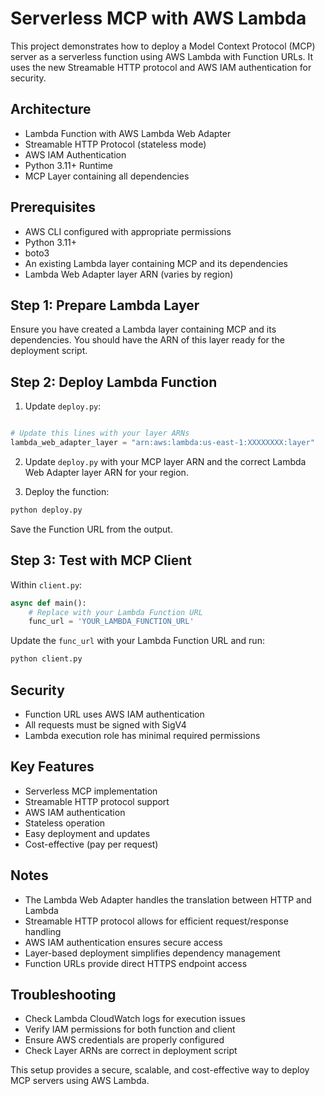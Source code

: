 # Serverless MCP with AWS Lambda

This project demonstrates how to deploy a Model Context Protocol (MCP) server as a serverless function using AWS Lambda with Function URLs. It uses the new Streamable HTTP protocol and AWS IAM authentication for security.

## Architecture
- Lambda Function with AWS Lambda Web Adapter
- Streamable HTTP Protocol (stateless mode)
- AWS IAM Authentication
- Python 3.11+ Runtime
- MCP Layer containing all dependencies

## Prerequisites
- AWS CLI configured with appropriate permissions
- Python 3.11+
- boto3
- An existing Lambda layer containing MCP and its dependencies
- Lambda Web Adapter layer ARN (varies by region)

## Step 1: Prepare Lambda Layer

Ensure you have created a Lambda layer containing MCP and its dependencies. You should have the ARN of this layer ready for the deployment script.

## Step 2: Deploy Lambda Function

1. Update `deploy.py`:
```python

# Update this lines with your layer ARNs
lambda_web_adapter_layer = "arn:aws:lambda:us-east-1:XXXXXXXX:layer"
```

2. Update `deploy.py` with your MCP layer ARN and the correct Lambda Web Adapter layer ARN for your region.

3. Deploy the function:
```bash
python deploy.py
```

Save the Function URL from the output.

## Step 3: Test with MCP Client

Within `client.py`:
```python
async def main():
    # Replace with your Lambda Function URL
    func_url = 'YOUR_LAMBDA_FUNCTION_URL'
```

Update the `func_url` with your Lambda Function URL and run:
```bash
python client.py
```

## Security
- Function URL uses AWS IAM authentication
- All requests must be signed with SigV4
- Lambda execution role has minimal required permissions

## Key Features
- Serverless MCP implementation
- Streamable HTTP protocol support
- AWS IAM authentication
- Stateless operation
- Easy deployment and updates
- Cost-effective (pay per request)

## Notes
- The Lambda Web Adapter handles the translation between HTTP and Lambda
- Streamable HTTP protocol allows for efficient request/response handling
- AWS IAM authentication ensures secure access
- Layer-based deployment simplifies dependency management
- Function URLs provide direct HTTPS endpoint access

## Troubleshooting
- Check Lambda CloudWatch logs for execution issues
- Verify IAM permissions for both function and client
- Ensure AWS credentials are properly configured
- Check Layer ARNs are correct in deployment script

This setup provides a secure, scalable, and cost-effective way to deploy MCP servers using AWS Lambda.